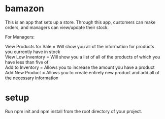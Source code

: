 # bamazon

This is an app that sets up a store. Through this app, customers can make orders, and managers can view/update their stock.<br>

For Managers:<br>

View Products for Sale = Will show you all of the information for products you currently have in stock<br>
View Low Inventory = Will show you a list of all of the products of which you have less than five of<br>
Add to Inventory = Allows you to increase the amount you have a product<br>
Add New Product = Allows you to create entirely new product and add all of the necessary information<br>


# setup
Run npm init and npm install from the root directory of your project.




